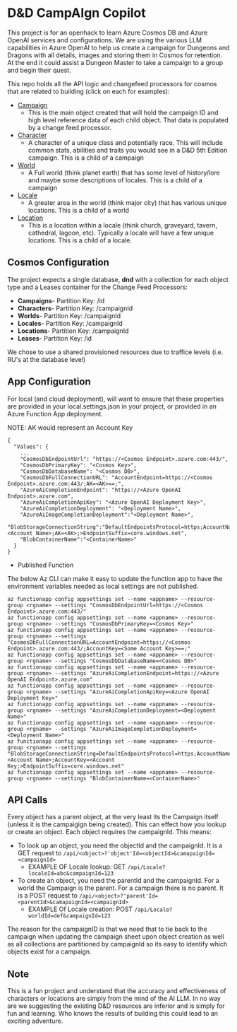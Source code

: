 # D&D CampAIgn Copilot

This project is for an openhack to learn Azure Cosmos DB and Azure OpenAI services and configurations. We are using the various LLM capabilities in Azure OpenAI to help us create a campaign for Dungeons and Dragons with all details, images and storing them in Cosmos for retention. At the end it could assist a Dungeon Master to take a campaign to a group and begin their quest.

This repo holds all the API logic and changefeed processors for cosmos that are related to building (click on each for examples):

- [Campaign](./resources/examples/campaign.json)
  - This is the main object created that will hold the campaign ID and high level reference data of each child object. That data is populated by a change feed processor.
- [Character](./resources/examples/character.json)
  - A character of a unique class and potentially race. This will include common stats, abilities and traits you would see in a D&D 5th Edition campaign. This is a child of a campaign
- [World](./resources/examples/world.json)
  - A Full world (think planet earth) that has some level of history/lore and maybe some descriptions of locales. This is a child of a campaign
- [Locale](./resources/examples/locale.json)
  - A greater area in the world (think major city) that has various unique locations. This is a child of a world
- [Location](./resources/examples/location.json)
  - This is a location within a locale (think church, graveyard, tavern, cathedral, lagoon, etc). Typically a locale will have a few unique locations. This is a child of a locale.


## Cosmos Configuration

The project expects a single database, **dnd** with a collection for each object type and a Leases container for the Change Feed Processors:

- **Campaigns**- Partition Key: /id
- **Characters**- Partition Key: /campaignId
- **Worlds**- Partition Key: /campaignId
- **Locales**- Partition Key: /campaignId
- **Locations**- Partition Key: /campaignId
- **Leases**- Partition Key: /id

We chose to use a shared provisioned resources due to traffice levels (i.e. RU's at the database level)


## App Configuration

For local (and cloud deployment), will want to ensure that these properties are provided in your local.settings.json in your project, or provided in an Azure Function App deployment.

NOTE: AK would represent an Account Key

```
{
  "Values": {
    ...
    "CosmosDbEndpointUrl": "https://<Cosmos Endpoint>.azure.com:443/",
    "CosmosDbPrimaryKey": "<Cosmos Key>",
    "CosmosDbDatabaseName": "<Cosmos DB>",
    "CosmosDbFullConnectionURL": "AccountEndpoint=https://<Cosmos Endpoint>.azure.com:443/;AK=<AK>==;",
    "AzureAiCompletionEndpoint": "https://<Azure OpenAI Endpoint>.azure.com",
    "AzureAiCompletionApiKey": "<Azure OpenAI Deployment Key>",
    "AzureAiCompletionDeployment": "<Deployment Name>",
    "AzureAiImageCompletionDeployment":"<Deployment Name>",
    "BlobStorageConnectionString":"DefaultEndpointsProtocol=https;AccountName=<Account Name>;AK=<AK>;>EndpointSuffix=core.windows.net",
    "BlobContainerName":"<ContainerName>"
  }
}
```

- Published Function

The below Az CLI can make it easy to update the function app to have the environment variables needed as local settings are not published.

```
az functionapp config appsettings set --name <appname> --resource-group <rgname> --settings "CosmosDbEndpointUrl=https://<Cosmos Endpoint>.azure.com:443/"
az functionapp config appsettings set --name <appname> --resource-group <rgname> --settings "CosmosDbPrimaryKey=<Cosmos Key>"
az functionapp config appsettings set --name <appname> --resource-group <rgname> --settings "CosmosDbFullConnectionURL=AccountEndpoint=https://<Cosmos Endpoint>.azure.com:443/;AccountKey=<Some Account Key>==;"
az functionapp config appsettings set --name <appname> --resource-group <rgname> --settings "CosmosDbDatabaseName=<Cosmos DB>"
az functionapp config appsettings set --name <appname> --resource-group <rgname> --settings "AzureAiCompletionEndpoint=https://<Azure OpenAI Endpoint>.azure.com"
az functionapp config appsettings set --name <appname> --resource-group <rgname> --settings "AzureAiCompletionApiKey=<Azure OpenAI Deployment Key>"
az functionapp config appsettings set --name <appname> --resource-group <rgname> --settings "AzureAiCompletionDeployment=<Deployment Name>"
az functionapp config appsettings set --name <appname> --resource-group <rgname> --settings "AzureAiImageCompletionDeployment=<Deployment Name>"
az functionapp config appsettings set --name <appname> --resource-group <rgname> --settings "BlobStorageConnectionString=DefaultEndpointsProtocol=https;AccountName=<Account Name>;AccountKey=<Account Key;>EndpointSuffix=core.windows.net"
az functionapp config appsettings set --name <appname> --resource-group <rgname> --settings "BlobContainerName=<ContainerName>"
```

## API Calls

Every object has a parent object, at the very least its the Campaign itself (unless it is the campaigign being created). This can effect how you lookup or create an object. Each object requires the campaignId. This means:

- To look up an object, you need the objectId and the campaignId. It is a GET request to `/api/<object>?'object'Id=<objectId>&camapaignId=<campaignId>`
  - EXAMPLE OF Locale lookup: GET `/api/Locale?localeId=abc&campaignId=123`
- To create an object, you need the parentId and the campaignId. For a world the Campaign is the parent. For a campaign there is no parent. It is a POST request to `/api/<object>?'parent'Id=<parentId>&camapaignId=<campaignId>` 
  - EXAMPLE Of Locale creation: POST `/api/Locale?worldId=def&campaignId=123`

The reason for the campaignID is that we need that to tie back to the campaign when updating the campaign sheet upon object creation as well as all collections are partitioned by campaignId so its easy to identify which objects exist for a campaign.

## Note

This is a fun project and understand that the accuracy and effectiveness of characters or locations are simply from the mind of the AI LLM. In no way are we suggesting the existing D&D resources are inferior and is simply for fun and learning. Who knows the results of building this could lead to an exciting adventure.